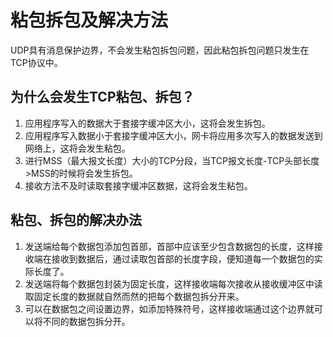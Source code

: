 # 粘包拆包及解决方法

UDP具有消息保护边界，不会发生粘包拆包问题，因此粘包拆包问题只发生在TCP协议中。

## 为什么会发生TCP粘包、拆包？

1. 应用程序写入的数据大于套接字缓冲区大小，这将会发生拆包。
2. 应用程序写入数据小于套接字缓冲区大小，网卡将应用多次写入的数据发送到网络上，这将会发生粘包。
3. 进行MSS（最大报文长度）大小的TCP分段，当TCP报文长度-TCP头部长度>MSS的时候将会发生拆包。
4. 接收方法不及时读取套接字缓冲区数据，这将会发生粘包。

## 粘包、拆包的解决办法

1. 发送端给每个数据包添加包首部，首部中应该至少包含数据包的长度，这样接收端在接收到数据后，通过读取包首部的长度字段，便知道每一个数据包的实际长度了。
2. 发送端将每个数据包封装为固定长度，这样接收端每次接收从接收缓冲区中读取固定长度的数据就自然而然的把每个数据包拆分开来。
3. 可以在数据包之间设置边界，如添加特殊符号，这样接收端通过这个边界就可以将不同的数据包拆分开。